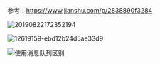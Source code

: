 参考：https://www.jianshu.com/p/2838890f3284

![20190822172352194](https://file-ykq.oss-cn-shanghai.aliyuncs.com/img/20210609201504.png)

![12619159-ebd12b24d5ae33d9](https://file-ykq.oss-cn-shanghai.aliyuncs.com/img/20210629140757.png)

![使用消息队列区别](https://file-ykq.oss-cn-shanghai.aliyuncs.com/img/20210717144309.jpeg)
